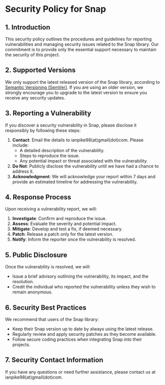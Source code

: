 # Security Policy for Snap

## 1. Introduction
This security policy outlines the procedures and guidelines for reporting vulnerabilities and managing security issues related to the Snap library. Our commitment is to provide only the essential support necessary to maintain the security of this project.

## 2. Supported Versions
We only support the latest released version of the Snap library, according to [Semantic Versioning (SemVer)](https://semver.org/). If you are using an older version, we strongly encourage you to upgrade to the latest version to ensure you receive any security updates.

## 3. Reporting a Vulnerability
If you discover a security vulnerability in Snap, please disclose it responsibly by following these steps:
1. **Contact**: Email the details to ianpike98(at)gmail(dot)com. Please include:
   - A detailed description of the vulnerability.
   - Steps to reproduce the issue.
   - Any potential impact or threat associated with the vulnerability.
2. **Do Not**: Publicly disclose the vulnerability until we have had a chance to address it.
3. **Acknowledgment**: We will acknowledge your report within 7 days and provide an estimated timeline for addressing the vulnerability.

## 4. Response Process
Upon receiving a vulnerability report, we will:
1. **Investigate**: Confirm and reproduce the issue.
2. **Assess**: Evaluate the severity and potential impact.
3. **Mitigate**: Develop and test a fix, if deemed necessary.
4. **Patch**: Release a patch only for the latest version.
5. **Notify**: Inform the reporter once the vulnerability is resolved.

## 5. Public Disclosure
Once the vulnerability is resolved, we will:
- Issue a brief advisory outlining the vulnerability, its impact, and the resolution.
- Credit the individual who reported the vulnerability unless they wish to remain anonymous.

## 6. Security Best Practices
We recommend that users of the Snap library:
- Keep their Snap version up to date by always using the latest release.
- Regularly review and apply security patches as they become available.
- Follow secure coding practices when integrating Snap into their projects.

## 7. Security Contact Information
If you have any questions or need further assistance, please contact us at ianpike98(at)gmail(dot)com.

